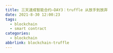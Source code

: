```yaml
---
title: 三天速成智能合约–DAY3：truffle 从放手到放弃
date: 2021-8-30 12:00:23
tags:
  - blockchain
  - smart contract
categories:
  - blockchain
abbrlink: blockchain-truffle
---
```




